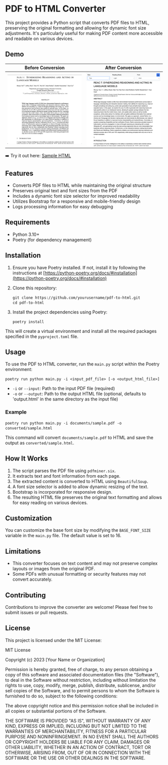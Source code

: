 # PDF to HTML Converter

This project provides a Python script that converts PDF files to HTML, preserving the original formatting and allowing for dynamic font size adjustments. It's particularly useful for making PDF content more accessible and readable on various devices.

## Demo
| Before Conversion | After Conversion |
|-------------------|------------------|
| ![Before Conversion](images/before.png) | ![After Conversion](images/after.png) |

➡️ Try it out here: [Sample HTML](https://phyous.github.io/pdf_to_html/output.html)

## Features

- Converts PDF files to HTML while maintaining the original structure
- Preserves original text and font sizes from the PDF
- Includes a dynamic font size selector for improved readability
- Utilizes Bootstrap for a responsive and mobile-friendly design
- Logs processing information for easy debugging

## Requirements

- Python 3.10+
- Poetry (for dependency management)

## Installation

1. Ensure you have Poetry installed. If not, install it by following the instructions at [https://python-poetry.org/docs/#installation](https://python-poetry.org/docs/#installation)

2. Clone this repository:
   ```
   git clone https://github.com/yourusername/pdf-to-html.git
   cd pdf-to-html
   ```

3. Install the project dependencies using Poetry:
   ```
   poetry install
   ```

This will create a virtual environment and install all the required packages specified in the `pyproject.toml` file.

## Usage

To use the PDF to HTML converter, run the `main.py` script within the Poetry environment:

```
poetry run python main.py -i <input_pdf_file> [-o <output_html_file>]
```

- `-i` or `--input`: Path to the input PDF file (required)
- `-o` or `--output`: Path to the output HTML file (optional, defaults to 'output.html' in the same directory as the input file)

### Example

```
poetry run python main.py -i documents/sample.pdf -o converted/sample.html
```

This command will convert `documents/sample.pdf` to HTML and save the output as `converted/sample.html`.

## How It Works

1. The script parses the PDF file using `pdfminer.six`.
2. It extracts text and font information from each page.
3. The extracted content is converted to HTML using `BeautifulSoup`.
4. A font size selector is added to allow dynamic resizing of the text.
5. Bootstrap is incorporated for responsive design.
6. The resulting HTML file preserves the original text formatting and allows for easy reading on various devices.

## Customization

You can customize the base font size by modifying the `BASE_FONT_SIZE` variable in the `main.py` file. The default value is set to 16.

## Limitations

- This converter focuses on text content and may not preserve complex layouts or images from the original PDF.
- Some PDFs with unusual formatting or security features may not convert accurately.

## Contributing

Contributions to improve the converter are welcome! Please feel free to submit issues or pull requests.

## License

This project is licensed under the MIT License:

MIT License

Copyright (c) 2023 [Your Name or Organization]

Permission is hereby granted, free of charge, to any person obtaining a copy
of this software and associated documentation files (the "Software"), to deal
in the Software without restriction, including without limitation the rights
to use, copy, modify, merge, publish, distribute, sublicense, and/or sell
copies of the Software, and to permit persons to whom the Software is
furnished to do so, subject to the following conditions:

The above copyright notice and this permission notice shall be included in all
copies or substantial portions of the Software.

THE SOFTWARE IS PROVIDED "AS IS", WITHOUT WARRANTY OF ANY KIND, EXPRESS OR
IMPLIED, INCLUDING BUT NOT LIMITED TO THE WARRANTIES OF MERCHANTABILITY,
FITNESS FOR A PARTICULAR PURPOSE AND NONINFRINGEMENT. IN NO EVENT SHALL THE
AUTHORS OR COPYRIGHT HOLDERS BE LIABLE FOR ANY CLAIM, DAMAGES OR OTHER
LIABILITY, WHETHER IN AN ACTION OF CONTRACT, TORT OR OTHERWISE, ARISING FROM,
OUT OF OR IN CONNECTION WITH THE SOFTWARE OR THE USE OR OTHER DEALINGS IN THE
SOFTWARE.